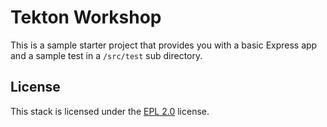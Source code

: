 # Tekton Workshop

This is a sample starter project that provides you with a basic Express app and a sample test in a `/src/test` sub directory.

## License

This stack is licensed under the [EPL 2.0](./LICENSE) license.
